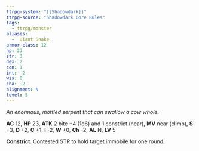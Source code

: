 ```yaml
---
ttrpg-system: "[[Shadowdark]]"
ttrpg-source: "Shadowdark Core Rules"
tags:
  - ttrpg/monster
aliases:
  -  Giant Snake
armor-class: 12
hp: 23
str: 3
dex: 2
con: 1
int: -2
wis: 0
cha: -2
alignment: N
level: 5
---
```


_An enormous, mottled serpent that can swallow a cow whole._

**AC** 12, **HP** 23, **ATK** 2 bite +4 (1d6) and 1 constrict (near), **MV** near (climb), **S** +3, **D** +2, **C** +1, **I** -2, **W** +0, **Ch** -2, **AL** N, **LV** 5

**Constrict**. Contested STR to hold target immobile for one round.


